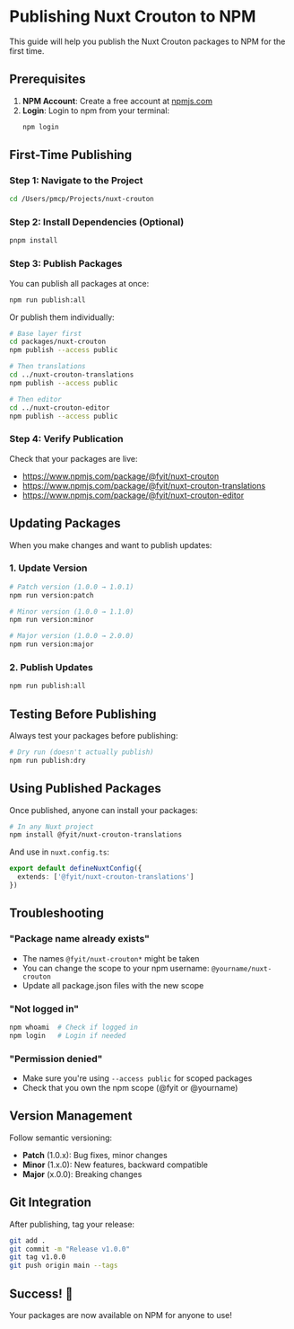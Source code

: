 # Publishing Nuxt Crouton to NPM

This guide will help you publish the Nuxt Crouton packages to NPM for the first time.

## Prerequisites

1. **NPM Account**: Create a free account at [npmjs.com](https://www.npmjs.com/signup)
2. **Login**: Login to npm from your terminal:
   ```bash
   npm login
   ```

## First-Time Publishing

### Step 1: Navigate to the Project

```bash
cd /Users/pmcp/Projects/nuxt-crouton
```

### Step 2: Install Dependencies (Optional)

```bash
pnpm install
```

### Step 3: Publish Packages

You can publish all packages at once:

```bash
npm run publish:all
```

Or publish them individually:

```bash
# Base layer first
cd packages/nuxt-crouton
npm publish --access public

# Then translations
cd ../nuxt-crouton-translations
npm publish --access public

# Then editor
cd ../nuxt-crouton-editor
npm publish --access public
```

### Step 4: Verify Publication

Check that your packages are live:
- https://www.npmjs.com/package/@fyit/nuxt-crouton
- https://www.npmjs.com/package/@fyit/nuxt-crouton-translations
- https://www.npmjs.com/package/@fyit/nuxt-crouton-editor

## Updating Packages

When you make changes and want to publish updates:

### 1. Update Version

```bash
# Patch version (1.0.0 → 1.0.1)
npm run version:patch

# Minor version (1.0.0 → 1.1.0)
npm run version:minor

# Major version (1.0.0 → 2.0.0)
npm run version:major
```

### 2. Publish Updates

```bash
npm run publish:all
```

## Testing Before Publishing

Always test your packages before publishing:

```bash
# Dry run (doesn't actually publish)
npm run publish:dry
```

## Using Published Packages

Once published, anyone can install your packages:

```bash
# In any Nuxt project
npm install @fyit/nuxt-crouton-translations
```

And use in `nuxt.config.ts`:

```typescript
export default defineNuxtConfig({
  extends: ['@fyit/nuxt-crouton-translations']
})
```

## Troubleshooting

### "Package name already exists"
- The names `@fyit/nuxt-crouton*` might be taken
- You can change the scope to your npm username: `@yourname/nuxt-crouton`
- Update all package.json files with the new scope

### "Not logged in"
```bash
npm whoami  # Check if logged in
npm login   # Login if needed
```

### "Permission denied"
- Make sure you're using `--access public` for scoped packages
- Check that you own the npm scope (@fyit or @yourname)

## Version Management

Follow semantic versioning:
- **Patch** (1.0.x): Bug fixes, minor changes
- **Minor** (1.x.0): New features, backward compatible
- **Major** (x.0.0): Breaking changes

## Git Integration

After publishing, tag your release:

```bash
git add .
git commit -m "Release v1.0.0"
git tag v1.0.0
git push origin main --tags
```

## Success! 🎉

Your packages are now available on NPM for anyone to use!